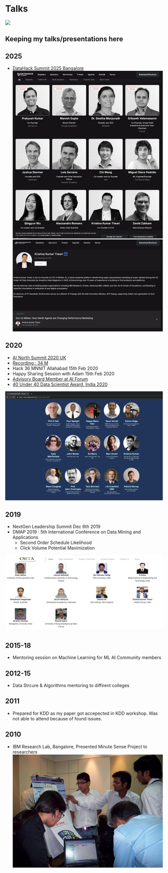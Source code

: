 # Talks

[![](https://img.shields.io/badge/badge-Krishna--Kumar--Tiwari-brightgreen)](https://www.linkedin.com/in/agentkk/)

## Keeping my talks/presentations here

## 2025
- [DataHack Summit 2025 Bangalore]([https://www.aitechnorth.uk/ai-tech-north-2020](https://www.analyticsvidhya.com/datahacksummit-2025/speakers/krishna-kumar-tiwari))
![Screenshot](datahack2025i1.png)
![Screenshot](datahack2025i2.png)


## 2020

- [AI North Summit 2020 UK](https://www.aitechnorth.uk/ai-tech-north-2020)
- [Recording : 34 M](https://www.youtube.com/watch?v=Lur0Voo6eWw)
- Hack 36 MNNIT Allahabad 15th Feb 2020 
- Happy Sharing Session with Adam 15th Feb 2020
- [Advisory Board Member at AI Forum](https://ai-forum.com/advisory-board/)
- [40 Under 40 Data Scientist Award, India 2020](https://www.youtube.com/watch?v=Q8laoM3UBW4)

![Screenshot](ainorth.png)

## 2019
- NextGen Leadership Summit Dec 6th 2019
- DMAP 2019 : 5th International Conference on Data Mining and Applications
  - Second Order Schedule Likelihood
  - Click Volume Potential Maximization
  
![Screenshot](dmap_speaker.png)


## 2015-18
- Mentoring session on Machine Learning for ML AI Community members

## 2012-15
- Data Strcure & Algorithms mentoring to diffirent colleges 

## 2011
- Prepared for KDD as my paper got accepected in KDD workshop. Was not able to attend because of found issues.

## 2010
- IBM Research Lab, Bangalore, Presented Minute Sense Project to researchers
![Screenshot](ibm-minute-sense.jpg)
